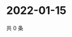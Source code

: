 # 2022-01-15

共 0 条

<!-- BEGIN WEIBO -->
<!-- 最后更新时间 Sat Jan 15 2022 06:00:41 GMT+0800 (China Standard Time) -->

<!-- END WEIBO -->
